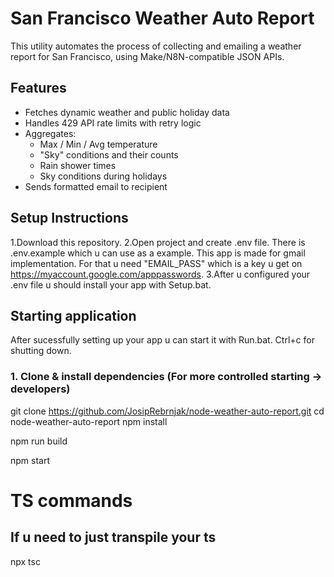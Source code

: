 # San Francisco Weather Auto Report

This utility automates the process of collecting and emailing a weather report for San Francisco, using Make/N8N-compatible JSON APIs.

## Features

- Fetches dynamic weather and public holiday data
- Handles 429 API rate limits with retry logic
- Aggregates:
  - Max / Min / Avg temperature
  - "Sky" conditions and their counts
  - Rain shower times
  - Sky conditions during holidays
- Sends formatted email to recipient


##  Setup Instructions

1.Download this repository. 
2.Open project and create .env file. There is .env.example which u can use as a example. This app is made for gmail implementation. For that u need "EMAIL_PASS" which is a key u get on https://myaccount.google.com/apppasswords.
3.After u configured your .env file u should install your app with Setup.bat. 

## Starting application

After sucessfully setting up your app u can start it with Run.bat. Ctrl+c for shutting down.


### 1. Clone & install dependencies (For more controlled starting -> developers)

git clone https://github.com/JosipRebrnjak/node-weather-auto-report.git
cd node-weather-auto-report
npm install

npm run build

npm start


# TS commands

## If u need to just transpile your ts 
npx tsc 